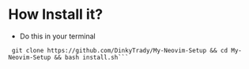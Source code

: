 # How Install it?
- Do this in your terminal 
```git 
 git clone https://github.com/DinkyTrady/My-Neovim-Setup && cd My-Neovim-Setup && bash install.sh```
